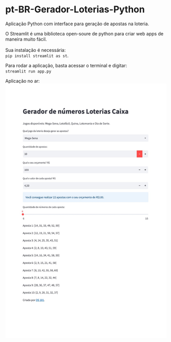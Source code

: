 # pt-BR-Gerador-Loterias-Python
Aplicação Python com interface para geração de apostas na loteria.

O Streamlit é uma biblioteca open-soure de python para criar web apps de maneira muito fácil.<br /><br /> Sua instalação é necessária: <br />
<code>pip install streamlit as st</code>.

Para rodar a aplicação, basta acessar o terminal e digitar: <br />
<code>streamlit run app.py</code>

Aplicação no ar:
<img src='loteria.jpeg' />
